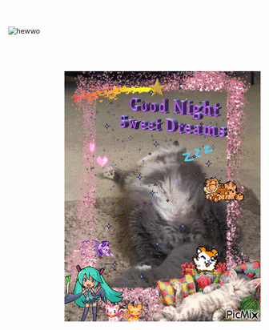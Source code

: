 <!DOCTYPE html>
<html>
    <head>
    </head>
    <div class="row">
        <h2 align="left"><font color="white">Hi there :)</font></h2>
        <div align="left">
            <img src="https://i.imgflip.com/7mipps.gif" alt="hewwo"  width="500">
        </div>
    </div>
    <div class="row">
        <h2 align="right"><font color="white">sleep cat</font></h2>
        <div align="right">
            <img src="https://raw.githubusercontent.com/SomeButters/SomeButters/main/11118094_1296e.gif"></img>
        </div>
    </div>
</html>

